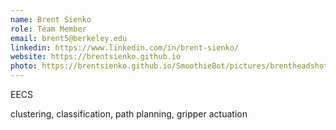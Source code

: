 ```yaml
---
name: Brent Sienko
role: Team Member
email: brent5@berkeley.edu
linkedin: https://www.linkedin.com/in/brent-sienko/
website: https://brentsienko.github.io
photo: https://brentsienko.github.io/SmoothieBot/pictures/brentheadshotnew.png
---
```


EECS

clustering, classification, path planning, gripper actuation
